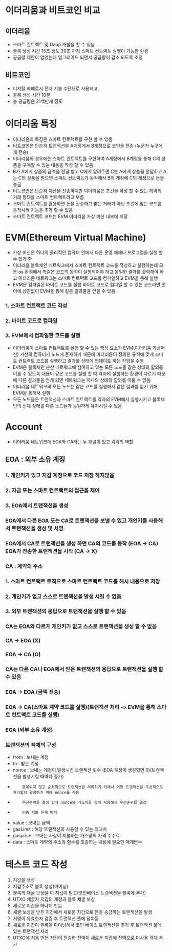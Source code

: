 # 이더리움과 비트코인 비교

## 이더리움

- 스마트 컨트랙트 및 Dapp 개발을 할 수 있음
- 블록 생성 시간 15초 정도 20초 까지 스마트 컨트랙트 실행이 가능한 환경
- 공급량 제한이 없었는데 업그레이드 되면서 공급량이 감소 되도록 조정

## 비트코인

- 디지털 화폐로서 전자 지불 수단으로 사용되고,
- 블록 생성 시간 10분
- 총 공급량은 21백만개 정도

# 이더리움 특징

- 이더리움의 특징은 스마트 컨트랙트를 구현 할 수 있음
- 비트코인은 단순히 트랜잭션을 A계정에서 B계정으로 코인을 전송 (누군가 누구에게 전송)
- 이더리움의 경우에는 스마트 컨트랙트를 구현하여 A계정에서 B계정을 통해 C의 상품을 구매할 수 있는 내용을 작성 할 수 있음
- B가 A에게 상품의 금액을 전달 받고 C에게 알려주면 C는 A에게 상품을 전달하고 A는 C의 상품을 받으면 스마트 컨트랙트가 동작해서 B의 계정에 C의 계정으로 돈을 송금
- 비트코인은 단순히 자산을 전송하지만 이더리움은 조건을 작성 할 수 있는 계약의 거래 형태를 스마트 컨트랙트라고 부름
- 스마트 컨트랙트를 활용하면 돈을 전송하고 받는 거래가 아닌 조건에 맞는 코드를 동작시켜 기능을 추가 할 수 있음
- 스마트 컨트랙트 코드는 EVM 이더리움 가상 머신 내부에 저장

# EVM(Ethereum Virtual Machine)

- 가상 머신은 하나의 물리적인 컴퓨터 안에서 다른 운영 체제나 프로그램을 실행 할 수 있게 함
- 이더리움 블록체인 네트워크에서 스마트 컨트랙트 코드를 작성하고 실행하는데 모든 os 환경에서 똑같은 코드의 동작이 실행되어야 하고 동일한 결과를 출력해야 하고 이더리움 네트워크는 스마트 컨트랙트 코드를 컴파일하고 EVM을 통해 실행
- EVM은 컴파일된 바이트 코드를 실행 바이트 코드로 컴파일 할 수 있는 코드라면 언어에 상관없이 EVM을 통해 같은 결과물을 얻을 수 있음

### 1. 스마트 컨트랙트 코드 작성

### 2. 바이트 코드로 컴파일

### 3. EVM에서 컴파일한 코드를 실행

- 이더리움이 스마트 컨트랙트를 실행 할 수 있는 핵심 요소가 EVM(이더리움 가상머신) 가산의 컴퓨터가 노드에 존재하기 때문에 이더리움이 정의한 규칙에 맞게 스마트 컨트랙트 코드를 실행하고 결과를 상태에 업데이트 하는 작업을 수행
- EVM은 블록체인 분산 네트워크에 참여하고 있는 모든 노드들 같은 상태의 합의를 이룰 수 있도록 내용이 같은 코드를 실행 할 때 각자의 실행하는 환경이 다르기 때문에 다른 결과물을 얻게 되면 네트워크는 하나의 상태의 합의를 이룰 수 없음
- 이더리움 네트워크의 모든 노드는 같은 코드를 실행해서 같은 결과를 얻기 위해 EVM을 통해서 실행
- 모든 노드들은 트랜잭션과 스마트 컨트랙트를 각자의 EVM에서 실행시키고 블록체인의 전체 상태를 다른 노드들과 동일하게 유지시킬 수 있음

# Account

- 이더리움 네트워크에 EOA와 CA라는 두 개념이 있고 각각의 역할

## EOA : 외부 소유 계정

### 1. 개인키가 있고 지갑 계정으로 코드 저장 하지않음

### 2. 자금 또는 스마트 컨트랙트의 접근을 제어

### 3. EOA에서 트랜잭션을 생성

### EOA에서 다른 EOA 또는 CA로 트랜잭션을 보낼 수 있고 개인키를 사용해서 트랜잭션을 생성 및 서명

### EOA에서 CA로 트랜잭션을 생성 하면 CA의 코드를 동작 (EOA -> CA) EOA가 전송한 트랜잭션을 시작 (CA -> X)

### CA : 계약의 주소

### 1. 스마트 컨트랙트 로직으로 스마트 컨트랙트 코드를 해시 내용으로 저장

### 2. 개인키가 없고 스스로 트랜잭션을 발생 시킬 수 없음

### 3. 외부 트랜잭션의 응답으로 트랜잭션을 실행 할 수 있음

### CA는 EOA와 다르게 개인키가 없고 스스로 트랜잭션을 생성 할 수 없음

### CA -> EOA (X)

### EOA -> CA (O)

### CA는 다른 CA나 EOA에서 받은 트랜잭션의 응답으로 트랜잭션을 실행 할 수 있음

### EOA -> EOA (금액 전송)

### EOA -> CA(스마트 계약 코드를 실행)(트랜잭션 처리 -> EVM을 통해 스마트 컨트랙트 코드를 실행)

### EOA (외부 소유 계정)

### 트랜잭션의 객체의 구성

- from : 보내는 계정
- to : 받는 계정
- nonce : 보내는 계정이 발생시킨 트랜잭션 횟수 (EOA 계정이 생성되면 0)(트랜잭션을 발생시킬 때마다 증가)
-         중복되지 않고 순차적으로 트랜잭션을 처리하기 위해서 어떤 트랜잭션을 우선적으로 처리할지 결정하기 위해 nonce를 사용
-         우선순위를 결정 할떄 nonce와 가스비를 함께 사용해서 우선순위를 결정
-         이중 지불 문제 방지
- value : 보내는 금액
- gasLimit : 해당 트랜잭션의 사용할 수 있는 최대치
- gasprice : 보내는 사람이 지불하는 가스당의 가격 수수료
- data : 스마트 계약의 주소와 함수를 호출하는 내용에 필요한 매개변수

# 테스트 코드 작성

1. 지갑을 생성
2. 지갑주소로 블록 생성(마이닝)
3. 블록의 채굴 보상을 이 지갑이 받고(코인베이스 트랜잭션을 블록에 추가)
4. UTXO 채굴자 지갑의 계정과 블록 채굴 보상
5. 새로운 지갑을 하나더 만듬
6. 채굴 보상을 받은 지갑에서 새로운 지갑으로 돈을 송금하는 트랜잭션을 발생
7. 서명이 유효한지 검증 후 트랜잭션 풀에 담아둠
8. 새로운 지갑이 블록을 마이닝해서 코인 베이스 트랜잭션을 추가 후 트랜잭션 풀에 있는 트랜잭션 처리
9. UTXO에 처음 만든 지갑이 전송한 잔액이 새로운 지갑에 잔액으로 미사용 객체 추가
